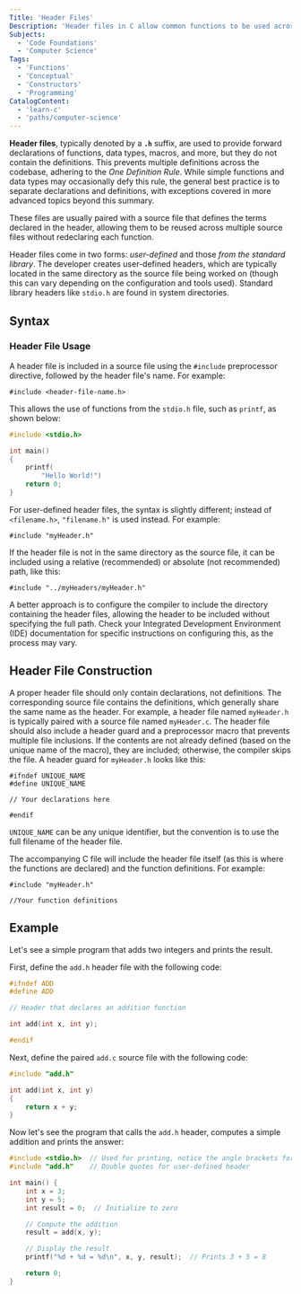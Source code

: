 ```yaml
---
Title: 'Header Files'
Description: 'Header files in C allow common functions to be used across multiple files without copying their declarations and definitions.'
Subjects:
  - 'Code Foundations'
  - 'Computer Science'
Tags:
  - 'Functions'
  - 'Conceptual'
  - 'Constructors'
  - 'Programming'
CatalogContent:
  - 'learn-c'
  - 'paths/computer-science'
---
```


**Header files**, typically denoted by a **`.h`** suffix, are used to provide forward declarations of functions, data types, macros, and more, but they do not contain the definitions. This prevents multiple definitions across the codebase, adhering to the _One Definition Rule_. While simple functions and data types may occasionally defy this rule, the general best practice is to separate declarations and definitions, with exceptions covered in more advanced topics beyond this summary.

These files are usually paired with a source file that defines the terms declared in the header, allowing them to be reused across multiple source files without redeclaring each function.

Header files come in two forms: _user-defined_ and those _from the standard library_. The developer creates user-defined headers, which are typically located in the same directory as the source file being worked on (though this can vary depending on the configuration and tools used). Standard library headers like `stdio.h` are found in system directories.

## Syntax

### Header File Usage

A header file is included in a source file using the `#include` preprocessor directive, followed by the header file's name. For example:

```pseudo
#include <header-file-name.h>
```

This allows the use of functions from the `stdio.h` file, such as `printf`, as shown below:

```c
#include <stdio.h>

int main()
{
    printf(
        "Hello World!")
    return 0;
}
```

For user-defined header files, the syntax is slightly different; instead of `<filename.h>`, `"filename.h"` is used instead. For example:

```pseudo
#include "myHeader.h"
```

If the header file is not in the same directory as the source file, it can be included using a relative (recommended) or absolute (not recommended) path, like this:

```pseudo
#include "../myHeaders/myHeader.h"
```

A better approach is to configure the compiler to include the directory containing the header files, allowing the header to be included without specifying the full path. Check your Integrated Development Environment (IDE) documentation for specific instructions on configuring this, as the process may vary.

## Header File Construction

A proper header file should only contain declarations, not definitions. The corresponding source file contains the definitions, which generally share the same name as the header. For example, a header file named `myHeader.h` is typically paired with a source file named `myHeader.c`. The header file should also include a header guard and a preprocessor macro that prevents multiple file inclusions. If the contents are not already defined (based on the unique name of the macro), they are included; otherwise, the compiler skips the file. A header guard for `myHeader.h` looks like this:

```pseudo
#ifndef UNIQUE_NAME
#define UNIQUE_NAME

// Your declarations here

#endif
```

`UNIQUE_NAME` can be any unique identifier, but the convention is to use the full filename of the header file.

The accompanying C file will include the header file itself (as this is where the functions are declared) and the function definitions. For example:

```
#include "myHeader.h"

//Your function definitions
```

## Example

Let's see a simple program that adds two integers and prints the result.

First, define the `add.h` header file with the following code:

```c
#ifndef ADD
#define ADD

// Header that declares an addition function

int add(int x, int y);

#endif
```

Next, define the paired `add.c` source file with the following code:

```c
#include "add.h"

int add(int x, int y)
{
    return x + y;
}
```

Now let's see the program that calls the `add.h` header, computes a simple addition and prints the answer:

```c
#include <stdio.h>  // Used for printing, notice the angle brackets for standard library headers
#include "add.h"    // Double quotes for user-defined header

int main() {
    int x = 3;
    int y = 5;
    int result = 0;  // Initialize to zero

    // Compute the addition
    result = add(x, y);

    // Display the result
    printf("%d + %d = %d\n", x, y, result);  // Prints 3 + 5 = 8

    return 0;
}
```
